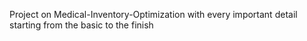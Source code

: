 Project on Medical-Inventory-Optimization with every important detail starting from the basic to the finish
